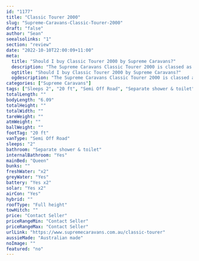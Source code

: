 ```yaml
---
id: "1177"
title: "Classic Tourer 2000"
slug: "Supreme-Caravans-Classic-Tourer-2000"
draft: "false"
author: "Sean"
seealsolinks: "1"
section: "review"
date: "2022-10-10T22:00:09+11:00"
meta:
  title: "Should I buy Classic Tourer 2000 by Supreme Caravans?"
  description: "The Supreme Caravans Classic Tourer 2000 is classed as Semi Off Road, and sleeps 2 people. It is Australian made and comes in at 20 ft. It generally has Separate shower & toilet."
  ogtitle: "Should I buy Classic Tourer 2000 by Supreme Caravans?"
  ogdescription: "The Supreme Caravans Classic Tourer 2000 is classed as Semi Off Road, and sleeps 2 people. It is Australian made and comes in at 20 ft. It generally has Separate shower & toilet."
categories: ["Supreme Caravans"]
tags: ["Sleeps 2", "20 ft", "Semi Off Road", "Separate shower & toilet", "Full height", "Price Unknown"]
totalLength: ""
bodyLength: "6.09"
totalHeight: ""
totalWidth: ""
tareWeight: ""
atmWeight: ""
ballWeight: ""
footTag: "20 ft"
vanType: "Semi Off Road"
sleeps: "2"
bathroom: "Separate shower & toilet"
internalBathroom: "Yes"
mainBed: "Queen"
bunks: ""
freshWater: "x2"
greyWater: "Yes"
battery: "Yes x2"
solar: "Yes x2"
airCon: "Yes"
hybrid: ""
roofType: "Full height"
towHitch: ""
price: "Contact Seller"
priceRangeMin: "Contact Seller"
priceRangeMax: "Contact Seller"
urlLink: "https://www.supremecaravans.com.au/classic-tourer"
aussieMade: "Australian made"
noImage: ""
featured: "no"
---
```

